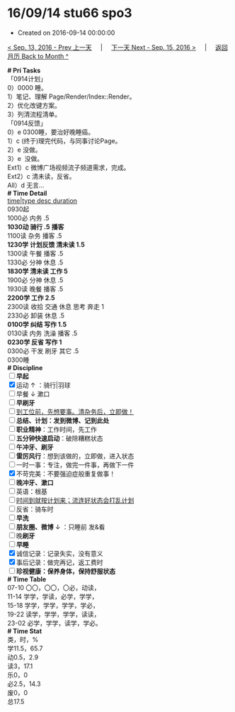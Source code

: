 # 16/09/14 stu66 spo3

- Created on 2016-09-14 00:00:00

[< Sep. 13, 2016 - Prev 上一天](/_archived/lifelogs/2016/09/d13.md) &nbsp; &nbsp; | &nbsp; &nbsp; [下一天 Next - Sep. 15, 2016 >](/_archived/lifelogs/2016/09/d15.md) &nbsp; &nbsp; |  &nbsp; &nbsp; [返回月历 Back to Month ^](/_archived/lifelogs/2016/09/index.md)
<br/><div><b># Pri Tasks</b></div><div>「0914计划」</div><div>0）0000 睡。</div><div>1）笔记、理解 Page/Render/Index::Render。</div><div>2）优化改键方案。</div><div>3）列清流程清单。</div><div>「0914反馈」</div><div>0）e 0300睡，要治好晚睡癌。</div><div>1）c (终于)理完代码，与同事讨论Page。</div><div>2）e 没做。</div><div>3）e  没做。</div><div>Ext1）c 微博广场视频流子频道需求，完成。</div><div>Ext2）c 清未读，反省。</div><div>All）d 无言…</div><div><b># Time Detail</b></div><div><u>time|type desc duration</u></div><div>0930起</div><div>1000必 内务 .5</div><div><b>1030动 骑行 .5</b> <b>播客</b></div><div>1100读 杂务 播客 .5</div><div><b>1230学 计划反馈 清未读 1.5</b></div><div>1300读 午餐 播客 .5</div><div>1330必 分神 休息 .5</div><div><b>1830学 清未读 工作 5</b></div><div>1900必 分神 休息 .5</div><div>1930读 晚餐 播客 .5</div><div><b>2200学 工作 2.5</b></div><div>2300读 收拾 交通 休息 思考 奔走 1</div><div>2330必 卸装 休息 .5</div><div><b>0100学 纠结 写作 1.5</b></div><div>0130读 内务 洗澡 播客 .5</div><div><b>0230学 反省 写作 1</b></div><div>0300必 干发 刷牙 其它 .5</div><div>0300睡</div><div><b># Discipline</b></div><div><b><input type="checkbox"/></b><b>早起</b></div><div><input checked="true" type="checkbox"/>运动 ↑ ：骑行|羽球</div><div><input type="checkbox"/>早餐 ↓ 漱口</div><div><input type="checkbox"/><b>早刷牙</b></div><div><input type="checkbox"/><u>到工位前，先想要事。清杂务后，立即做！</u></div><div><input type="checkbox"/><b>总结、计划：发到微博、记到此处</b></div><div><input type="checkbox"/><b>职业精神</b>：工作时间，先工作</div><div><input type="checkbox"/><b>五分钟快速启动</b>：破除糟糕状态</div><div><input type="checkbox"/><b>午冲牙、刷牙</b></div><div><input type="checkbox"/><b>雷厉风行</b>：想到该做的，立即做，进入状态</div><div><input type="checkbox"/>一时一事：专注，做完一件事，再做下一件</div><div><input checked="true" type="checkbox"/>不苛完美：不要强迫症般重复做事！</div><div><b><input type="checkbox"/></b><b>晚冲牙、漱口</b></div><div><input type="checkbox"/>英语：根基</div><div><u><input type="checkbox"/></u><u>时间到就按计划来；流连好状态会打乱计划</u></div><div><input type="checkbox"/>反省：骑车时</div><div><input type="checkbox"/><b>早洗</b></div><div><b><input type="checkbox"/></b><b>朋友圈、微博</b> ↓ ：只睡前 发&amp;看</div><div><input type="checkbox"/>晚<b>刷牙</b></div><div><input type="checkbox"/><b>早睡</b></div><div><input checked="true" type="checkbox"/>诚信记录：记录失实，没有意义</div><div><input checked="true" type="checkbox"/>事后记录：做完再记，返工费时</div><div><b><input type="checkbox"/></b><b>珍视健康：保养身体，保持舒服状态</b></div><div><b># Time Table</b></div><div>07-10 〇〇，〇〇，〇必，动读，</div><div>11-14 学学，学读，必学，学学，</div><div>15-18 学学，学学，学学，学必，</div><div>19-22 读学，学学，学学，读读，</div><div>23-02 必学，学学，读学，学必。</div><div><b># Time Stat</b></div><div>类，时，%</div><div>学11.5，65.7</div><div>动0.5，2.9</div><div>读3，17.1</div><div>乐0，0</div><div>必2.5，14.3</div><div>废0，0</div><div>总17.5</div>
